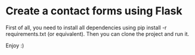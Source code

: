 # Create a contact forms using Flask

First of all, you need to install all dependencies using pip install -r requirements.txt (or equivalent).
Then you can clone the project and run it. 

Enjoy :)
